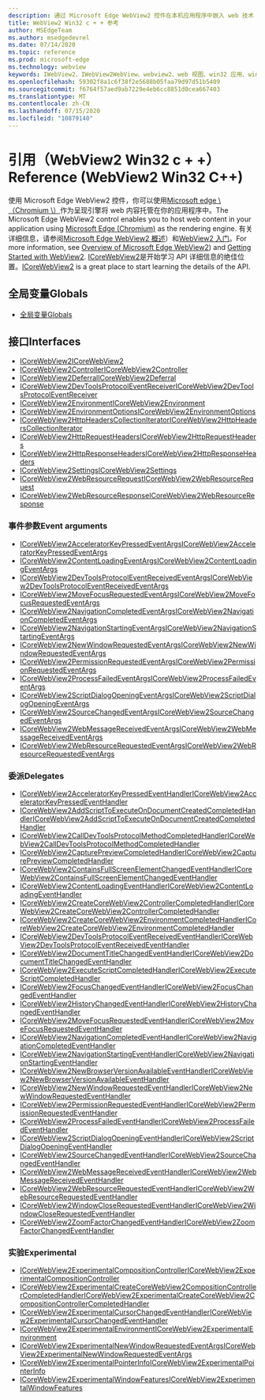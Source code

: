 ```yaml
---
description: 通过 Microsoft Edge WebView2 控件在本机应用程序中嵌入 web 技术（HTML、CSS 和 JavaScript）
title: WebView2 Win32 c + + 参考
author: MSEdgeTeam
ms.author: msedgedevrel
ms.date: 07/14/2020
ms.topic: reference
ms.prod: microsoft-edge
ms.technology: webview
keywords: IWebView2、IWebView2WebView、webview2、web 视图、win32 应用、win32、edge、ICoreWebView2、ICoreWebView2Controller、浏览器控件、边缘 html
ms.openlocfilehash: 59302f8a1c6f38f2e5688b05faa79d97d51b5409
ms.sourcegitcommit: f6764f57aed9ab7229e4eb6cc8851d0cea667403
ms.translationtype: MT
ms.contentlocale: zh-CN
ms.lasthandoff: 07/15/2020
ms.locfileid: "10879140"
---
```

# <span data-ttu-id="122fc-104">引用（WebView2 Win32 c + +）</span><span class="sxs-lookup"><span data-stu-id="122fc-104">Reference (WebView2 Win32 C++)</span></span>  

<span data-ttu-id="122fc-105">使用 Microsoft Edge WebView2 控件，你可以使用[Microsoft edge \ （Chromium \）](https://www.microsoftedgeinsider.com)作为呈现引擎将 web 内容托管在你的应用程序中。</span><span class="sxs-lookup"><span data-stu-id="122fc-105">The Microsoft Edge WebView2 control enables you to host web content in your application using [Microsoft Edge \(Chromium\)](https://www.microsoftedgeinsider.com) as the rendering engine.</span></span>  <span data-ttu-id="122fc-106">有关详细信息，请参阅[Microsoft Edge WebView2 概述](../../index.md)）和[WebView2 入门](../../gettingstarted/win32.md)。</span><span class="sxs-lookup"><span data-stu-id="122fc-106">For more information, see [Overview of Microsoft Edge WebView2](../../index.md)) and [Getting Started with WebView2](../../gettingstarted/win32.md).</span></span>  <span data-ttu-id="122fc-107">[ICoreWebView2](0-9-538/ICoreWebView2.md)是开始学习 API 详细信息的绝佳位置。</span><span class="sxs-lookup"><span data-stu-id="122fc-107">[ICoreWebView2](0-9-538/ICoreWebView2.md) is a great place to start learning the details of the API.</span></span>  

## <span data-ttu-id="122fc-108">全局变量</span><span class="sxs-lookup"><span data-stu-id="122fc-108">Globals</span></span>  

*   [<span data-ttu-id="122fc-109">全局变量</span><span class="sxs-lookup"><span data-stu-id="122fc-109">Globals</span></span>](0-9-538/webview2-idl.md)  

## <span data-ttu-id="122fc-110">接口</span><span class="sxs-lookup"><span data-stu-id="122fc-110">Interfaces</span></span>  
*   [<span data-ttu-id="122fc-111">ICoreWebView2</span><span class="sxs-lookup"><span data-stu-id="122fc-111">ICoreWebView2</span></span>](0-9-538/icorewebview2.md)
*   [<span data-ttu-id="122fc-112">ICoreWebView2Controller</span><span class="sxs-lookup"><span data-stu-id="122fc-112">ICoreWebView2Controller</span></span>](0-9-538/icorewebview2controller.md)
*   [<span data-ttu-id="122fc-113">ICoreWebView2Deferral</span><span class="sxs-lookup"><span data-stu-id="122fc-113">ICoreWebView2Deferral</span></span>](0-9-538/icorewebview2deferral.md)
*   [<span data-ttu-id="122fc-114">ICoreWebView2DevToolsProtocolEventReceiver</span><span class="sxs-lookup"><span data-stu-id="122fc-114">ICoreWebView2DevToolsProtocolEventReceiver</span></span>](0-9-538/icorewebview2devtoolsprotocoleventreceiver.md)
*   [<span data-ttu-id="122fc-115">ICoreWebView2Environment</span><span class="sxs-lookup"><span data-stu-id="122fc-115">ICoreWebView2Environment</span></span>](0-9-538/icorewebview2environment.md)
*   [<span data-ttu-id="122fc-116">ICoreWebView2EnvironmentOptions</span><span class="sxs-lookup"><span data-stu-id="122fc-116">ICoreWebView2EnvironmentOptions</span></span>](0-9-538/icorewebview2environmentoptions.md)
*   [<span data-ttu-id="122fc-117">ICoreWebView2HttpHeadersCollectionIterator</span><span class="sxs-lookup"><span data-stu-id="122fc-117">ICoreWebView2HttpHeadersCollectionIterator</span></span>](0-9-538/icorewebview2httpheaderscollectioniterator.md)
*   [<span data-ttu-id="122fc-118">ICoreWebView2HttpRequestHeaders</span><span class="sxs-lookup"><span data-stu-id="122fc-118">ICoreWebView2HttpRequestHeaders</span></span>](0-9-538/icorewebview2httprequestheaders.md)
*   [<span data-ttu-id="122fc-119">ICoreWebView2HttpResponseHeaders</span><span class="sxs-lookup"><span data-stu-id="122fc-119">ICoreWebView2HttpResponseHeaders</span></span>](0-9-538/icorewebview2httpresponseheaders.md)
*   [<span data-ttu-id="122fc-120">ICoreWebView2Settings</span><span class="sxs-lookup"><span data-stu-id="122fc-120">ICoreWebView2Settings</span></span>](0-9-538/icorewebview2settings.md)
*   [<span data-ttu-id="122fc-121">ICoreWebView2WebResourceRequest</span><span class="sxs-lookup"><span data-stu-id="122fc-121">ICoreWebView2WebResourceRequest</span></span>](0-9-538/icorewebview2webresourcerequest.md)
*   [<span data-ttu-id="122fc-122">ICoreWebView2WebResourceResponse</span><span class="sxs-lookup"><span data-stu-id="122fc-122">ICoreWebView2WebResourceResponse</span></span>](0-9-538/icorewebview2webresourceresponse.md)

### <span data-ttu-id="122fc-123">事件参数</span><span class="sxs-lookup"><span data-stu-id="122fc-123">Event arguments</span></span>

*   [<span data-ttu-id="122fc-124">ICoreWebView2AcceleratorKeyPressedEventArgs</span><span class="sxs-lookup"><span data-stu-id="122fc-124">ICoreWebView2AcceleratorKeyPressedEventArgs</span></span>](0-9-538/icorewebview2acceleratorkeypressedeventargs.md)
*   [<span data-ttu-id="122fc-125">ICoreWebView2ContentLoadingEventArgs</span><span class="sxs-lookup"><span data-stu-id="122fc-125">ICoreWebView2ContentLoadingEventArgs</span></span>](0-9-538/icorewebview2contentloadingeventargs.md)
*   [<span data-ttu-id="122fc-126">ICoreWebView2DevToolsProtocolEventReceivedEventArgs</span><span class="sxs-lookup"><span data-stu-id="122fc-126">ICoreWebView2DevToolsProtocolEventReceivedEventArgs</span></span>](0-9-538/icorewebview2devtoolsprotocoleventreceivedeventargs.md)
*   [<span data-ttu-id="122fc-127">ICoreWebView2MoveFocusRequestedEventArgs</span><span class="sxs-lookup"><span data-stu-id="122fc-127">ICoreWebView2MoveFocusRequestedEventArgs</span></span>](0-9-538/icorewebview2movefocusrequestedeventargs.md)
*   [<span data-ttu-id="122fc-128">ICoreWebView2NavigationCompletedEventArgs</span><span class="sxs-lookup"><span data-stu-id="122fc-128">ICoreWebView2NavigationCompletedEventArgs</span></span>](0-9-538/icorewebview2navigationcompletedeventargs.md)
*   [<span data-ttu-id="122fc-129">ICoreWebView2NavigationStartingEventArgs</span><span class="sxs-lookup"><span data-stu-id="122fc-129">ICoreWebView2NavigationStartingEventArgs</span></span>](0-9-538/icorewebview2navigationstartingeventargs.md)
*   [<span data-ttu-id="122fc-130">ICoreWebView2NewWindowRequestedEventArgs</span><span class="sxs-lookup"><span data-stu-id="122fc-130">ICoreWebView2NewWindowRequestedEventArgs</span></span>](0-9-538/icorewebview2newwindowrequestedeventargs.md)
*   [<span data-ttu-id="122fc-131">ICoreWebView2PermissionRequestedEventArgs</span><span class="sxs-lookup"><span data-stu-id="122fc-131">ICoreWebView2PermissionRequestedEventArgs</span></span>](0-9-538/icorewebview2permissionrequestedeventargs.md)
*   [<span data-ttu-id="122fc-132">ICoreWebView2ProcessFailedEventArgs</span><span class="sxs-lookup"><span data-stu-id="122fc-132">ICoreWebView2ProcessFailedEventArgs</span></span>](0-9-538/icorewebview2processfailedeventargs.md)
*   [<span data-ttu-id="122fc-133">ICoreWebView2ScriptDialogOpeningEventArgs</span><span class="sxs-lookup"><span data-stu-id="122fc-133">ICoreWebView2ScriptDialogOpeningEventArgs</span></span>](0-9-538/icorewebview2scriptdialogopeningeventargs.md)
*   [<span data-ttu-id="122fc-134">ICoreWebView2SourceChangedEventArgs</span><span class="sxs-lookup"><span data-stu-id="122fc-134">ICoreWebView2SourceChangedEventArgs</span></span>](0-9-538/icorewebview2sourcechangedeventargs.md)
*   [<span data-ttu-id="122fc-135">ICoreWebView2WebMessageReceivedEventArgs</span><span class="sxs-lookup"><span data-stu-id="122fc-135">ICoreWebView2WebMessageReceivedEventArgs</span></span>](0-9-538/icorewebview2webmessagereceivedeventargs.md)
*   [<span data-ttu-id="122fc-136">ICoreWebView2WebResourceRequestedEventArgs</span><span class="sxs-lookup"><span data-stu-id="122fc-136">ICoreWebView2WebResourceRequestedEventArgs</span></span>](0-9-538/icorewebview2webresourcerequestedeventargs.md)

### <span data-ttu-id="122fc-137">委派</span><span class="sxs-lookup"><span data-stu-id="122fc-137">Delegates</span></span>

*   [<span data-ttu-id="122fc-138">ICoreWebView2AcceleratorKeyPressedEventHandler</span><span class="sxs-lookup"><span data-stu-id="122fc-138">ICoreWebView2AcceleratorKeyPressedEventHandler</span></span>](0-9-538/icorewebview2acceleratorkeypressedeventhandler.md)
*   [<span data-ttu-id="122fc-139">ICoreWebView2AddScriptToExecuteOnDocumentCreatedCompletedHandler</span><span class="sxs-lookup"><span data-stu-id="122fc-139">ICoreWebView2AddScriptToExecuteOnDocumentCreatedCompletedHandler</span></span>](0-9-538/icorewebview2addscripttoexecuteondocumentcreatedcompletedhandler.md)
*   [<span data-ttu-id="122fc-140">ICoreWebView2CallDevToolsProtocolMethodCompletedHandler</span><span class="sxs-lookup"><span data-stu-id="122fc-140">ICoreWebView2CallDevToolsProtocolMethodCompletedHandler</span></span>](0-9-538/icorewebview2calldevtoolsprotocolmethodcompletedhandler.md)
*   [<span data-ttu-id="122fc-141">ICoreWebView2CapturePreviewCompletedHandler</span><span class="sxs-lookup"><span data-stu-id="122fc-141">ICoreWebView2CapturePreviewCompletedHandler</span></span>](0-9-538/icorewebview2capturepreviewcompletedhandler.md)
*   [<span data-ttu-id="122fc-142">ICoreWebView2ContainsFullScreenElementChangedEventHandler</span><span class="sxs-lookup"><span data-stu-id="122fc-142">ICoreWebView2ContainsFullScreenElementChangedEventHandler</span></span>](0-9-538/icorewebview2containsfullscreenelementchangedeventhandler.md)
*   [<span data-ttu-id="122fc-143">ICoreWebView2ContentLoadingEventHandler</span><span class="sxs-lookup"><span data-stu-id="122fc-143">ICoreWebView2ContentLoadingEventHandler</span></span>](0-9-538/icorewebview2contentloadingeventhandler.md)
*   [<span data-ttu-id="122fc-144">ICoreWebView2CreateCoreWebView2ControllerCompletedHandler</span><span class="sxs-lookup"><span data-stu-id="122fc-144">ICoreWebView2CreateCoreWebView2ControllerCompletedHandler</span></span>](0-9-538/icorewebview2createcorewebview2controllercompletedhandler.md)
*   [<span data-ttu-id="122fc-145">ICoreWebView2CreateCoreWebView2EnvironmentCompletedHandler</span><span class="sxs-lookup"><span data-stu-id="122fc-145">ICoreWebView2CreateCoreWebView2EnvironmentCompletedHandler</span></span>](0-9-538/icorewebview2createcorewebview2environmentcompletedhandler.md)
*   [<span data-ttu-id="122fc-146">ICoreWebView2DevToolsProtocolEventReceivedEventHandler</span><span class="sxs-lookup"><span data-stu-id="122fc-146">ICoreWebView2DevToolsProtocolEventReceivedEventHandler</span></span>](0-9-538/icorewebview2devtoolsprotocoleventreceivedeventhandler.md)
*   [<span data-ttu-id="122fc-147">ICoreWebView2DocumentTitleChangedEventHandler</span><span class="sxs-lookup"><span data-stu-id="122fc-147">ICoreWebView2DocumentTitleChangedEventHandler</span></span>](0-9-538/icorewebview2documenttitlechangedeventhandler.md)
*   [<span data-ttu-id="122fc-148">ICoreWebView2ExecuteScriptCompletedHandler</span><span class="sxs-lookup"><span data-stu-id="122fc-148">ICoreWebView2ExecuteScriptCompletedHandler</span></span>](0-9-538/icorewebview2executescriptcompletedhandler.md)
*   [<span data-ttu-id="122fc-149">ICoreWebView2FocusChangedEventHandler</span><span class="sxs-lookup"><span data-stu-id="122fc-149">ICoreWebView2FocusChangedEventHandler</span></span>](0-9-538/icorewebview2focuschangedeventhandler.md)
*   [<span data-ttu-id="122fc-150">ICoreWebView2HistoryChangedEventHandler</span><span class="sxs-lookup"><span data-stu-id="122fc-150">ICoreWebView2HistoryChangedEventHandler</span></span>](0-9-538/icorewebview2historychangedeventhandler.md)
*   [<span data-ttu-id="122fc-151">ICoreWebView2MoveFocusRequestedEventHandler</span><span class="sxs-lookup"><span data-stu-id="122fc-151">ICoreWebView2MoveFocusRequestedEventHandler</span></span>](0-9-538/icorewebview2movefocusrequestedeventhandler.md)
*   [<span data-ttu-id="122fc-152">ICoreWebView2NavigationCompletedEventHandler</span><span class="sxs-lookup"><span data-stu-id="122fc-152">ICoreWebView2NavigationCompletedEventHandler</span></span>](0-9-538/icorewebview2navigationcompletedeventhandler.md)
*   [<span data-ttu-id="122fc-153">ICoreWebView2NavigationStartingEventHandler</span><span class="sxs-lookup"><span data-stu-id="122fc-153">ICoreWebView2NavigationStartingEventHandler</span></span>](0-9-538/icorewebview2navigationstartingeventhandler.md)
*   [<span data-ttu-id="122fc-154">ICoreWebView2NewBrowserVersionAvailableEventHandler</span><span class="sxs-lookup"><span data-stu-id="122fc-154">ICoreWebView2NewBrowserVersionAvailableEventHandler</span></span>](0-9-538/icorewebview2newbrowserversionavailableeventhandler.md)
*   [<span data-ttu-id="122fc-155">ICoreWebView2NewWindowRequestedEventHandler</span><span class="sxs-lookup"><span data-stu-id="122fc-155">ICoreWebView2NewWindowRequestedEventHandler</span></span>](0-9-538/icorewebview2newwindowrequestedeventhandler.md)
*   [<span data-ttu-id="122fc-156">ICoreWebView2PermissionRequestedEventHandler</span><span class="sxs-lookup"><span data-stu-id="122fc-156">ICoreWebView2PermissionRequestedEventHandler</span></span>](0-9-538/icorewebview2permissionrequestedeventhandler.md)
*   [<span data-ttu-id="122fc-157">ICoreWebView2ProcessFailedEventHandler</span><span class="sxs-lookup"><span data-stu-id="122fc-157">ICoreWebView2ProcessFailedEventHandler</span></span>](0-9-538/icorewebview2processfailedeventhandler.md)
*   [<span data-ttu-id="122fc-158">ICoreWebView2ScriptDialogOpeningEventHandler</span><span class="sxs-lookup"><span data-stu-id="122fc-158">ICoreWebView2ScriptDialogOpeningEventHandler</span></span>](0-9-538/icorewebview2scriptdialogopeningeventhandler.md)
*   [<span data-ttu-id="122fc-159">ICoreWebView2SourceChangedEventHandler</span><span class="sxs-lookup"><span data-stu-id="122fc-159">ICoreWebView2SourceChangedEventHandler</span></span>](0-9-538/icorewebview2sourcechangedeventhandler.md)
*   [<span data-ttu-id="122fc-160">ICoreWebView2WebMessageReceivedEventHandler</span><span class="sxs-lookup"><span data-stu-id="122fc-160">ICoreWebView2WebMessageReceivedEventHandler</span></span>](0-9-538/icorewebview2webmessagereceivedeventhandler.md)
*   [<span data-ttu-id="122fc-161">ICoreWebView2WebResourceRequestedEventHandler</span><span class="sxs-lookup"><span data-stu-id="122fc-161">ICoreWebView2WebResourceRequestedEventHandler</span></span>](0-9-538/icorewebview2webresourcerequestedeventhandler.md)
*   [<span data-ttu-id="122fc-162">ICoreWebView2WindowCloseRequestedEventHandler</span><span class="sxs-lookup"><span data-stu-id="122fc-162">ICoreWebView2WindowCloseRequestedEventHandler</span></span>](0-9-538/icorewebview2windowcloserequestedeventhandler.md)
*   [<span data-ttu-id="122fc-163">ICoreWebView2ZoomFactorChangedEventHandler</span><span class="sxs-lookup"><span data-stu-id="122fc-163">ICoreWebView2ZoomFactorChangedEventHandler</span></span>](0-9-538/icorewebview2zoomfactorchangedeventhandler.md)

### <span data-ttu-id="122fc-164">实验</span><span class="sxs-lookup"><span data-stu-id="122fc-164">Experimental</span></span>

*   [<span data-ttu-id="122fc-165">ICoreWebView2ExperimentalCompositionController</span><span class="sxs-lookup"><span data-stu-id="122fc-165">ICoreWebView2ExperimentalCompositionController</span></span>](0-9-538/icorewebview2experimentalcompositioncontroller.md)
*   [<span data-ttu-id="122fc-166">ICoreWebView2ExperimentalCreateCoreWebView2CompositionControllerCompletedHandler</span><span class="sxs-lookup"><span data-stu-id="122fc-166">ICoreWebView2ExperimentalCreateCoreWebView2CompositionControllerCompletedHandler</span></span>](0-9-538/icorewebview2experimentalcreatecorewebview2compositioncontrollercompletedhandler.md)
*   [<span data-ttu-id="122fc-167">ICoreWebView2ExperimentalCursorChangedEventHandler</span><span class="sxs-lookup"><span data-stu-id="122fc-167">ICoreWebView2ExperimentalCursorChangedEventHandler</span></span>](0-9-538/icorewebview2experimentalcursorchangedeventhandler.md)
*   [<span data-ttu-id="122fc-168">ICoreWebView2ExperimentalEnvironment</span><span class="sxs-lookup"><span data-stu-id="122fc-168">ICoreWebView2ExperimentalEnvironment</span></span>](0-9-538/icorewebview2experimentalenvironment.md)
*   [<span data-ttu-id="122fc-169">ICoreWebView2ExperimentalNewWindowRequestedEventArgs</span><span class="sxs-lookup"><span data-stu-id="122fc-169">ICoreWebView2ExperimentalNewWindowRequestedEventArgs</span></span>](0-9-538/icorewebview2experimentalnewwindowrequestedeventargs.md)
*   [<span data-ttu-id="122fc-170">ICoreWebView2ExperimentalPointerInfo</span><span class="sxs-lookup"><span data-stu-id="122fc-170">ICoreWebView2ExperimentalPointerInfo</span></span>](0-9-538/icorewebview2experimentalpointerinfo.md)
*   [<span data-ttu-id="122fc-171">ICoreWebView2ExperimentalWindowFeatures</span><span class="sxs-lookup"><span data-stu-id="122fc-171">ICoreWebView2ExperimentalWindowFeatures</span></span>](0-9-538/icorewebview2experimentalwindowfeatures.md)
